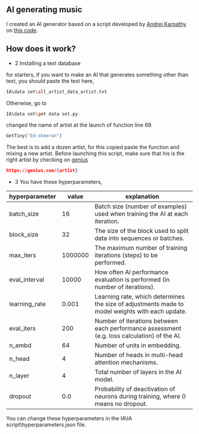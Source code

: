 ## AI generating music

I created an AI generator based on a script developed by [Andrej Karpathy](https://github.com/karpathy) on [this code](https://colab.research.google.com/drive/1JMLa53HDuA-i7ZBmqV7ZnA3c_fvtXnx-?usp=sharing).

## How does it work?
- 2 Installing a text database

for starters, if you want to make an AI that generates something other than text, you should paste the text here,
```bash
IA\data set\all_artist_data_artist.txt
```

Otherwise, go to 
```bash
IA\data set\get data set.py
```

changed the name of artist at the launch of function line 69.
```python
GetTiny("Ed-sheeran")
```

The best is to add a dozen artist, for this copied paste the function and mixing a new artist.
Before launching this script, make sure that his is the right artist by checking on [genius](https://genius.com)
```json
https://genius.com/{artist}
```

- 3 You have these hyperparameters,
 
 | hyperparameter | value | explanation
 | --- | --- | --- |
 | batch_size | 16 | Batch size (number of examples) used when training the AI at each iteration.
 | block_size | 32 | The size of the block used to split data into sequences or batches. | 
 | max_iters | 1000000 | The maximum number of training iterations (steps) to be performed. | 
 | eval_interval | 10000 | How often AI performance evaluation is performed (in number of iterations). | 
 | learning_rate | 0.001 | Learning rate, which determines the size of adjustments made to model weights with each update. | 
 | eval_iters | 200 | Number of iterations between each performance assessment (e.g. loss calculation) of the AI. | 
 | n_embd | 64 | Number of units in embedding. | 
 | n_head | 4 | Number of heads in multi-head attention mechanisms. | 
 | n_layer | 4 | Total number of layers in the AI model. | 
 | dropout | 0.0 | Probability of deactivation of neurons during training, where 0 means no dropout. | 

You can change these hyperparameters in the IA\IA script\hyperparameters.json file.
